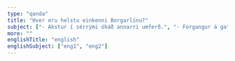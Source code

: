 ```yaml
---
type: "qanda"
title: "Hver eru helstu einkenni Borgarlínu?"
subject: ["- Akstur í sérrými óháð annarri umferð.", "- Forgangur á gatnamótum.", "- Jafnt yfirborð án hraðahindrana sem gerir aksturinn þægilegan fyrir farþega.", "- Stoppistöðvar sem eru við sérrýmið þannig að vagnarnir þurfa ekki að sveiflast inn og út við stöðvarnar.", "- Aðgengi við stöðvar er óhindrað, þannig að hægt er að ganga beint inn í vagnana af brautarpöllum.", "- Vagnar Borgarlínu eru stærri en strætisvagnar og geta tekið um 150-200 farþega.", "- Áreiðanlegur ferðatími og há tíðni, þ.e. 7,5-10 mín á milli vagna."]
more: ""
englishTitle: "english"
englishSubject: ["eng1", "eng2"]
---
```

